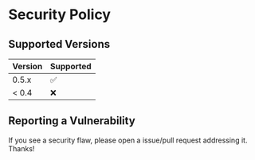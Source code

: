 # Security Policy

## Supported Versions

| Version | Supported          |
| ------- | ------------------ |
| 0.5.x   | :white_check_mark: |
| < 0.4   | :x:                |

## Reporting a Vulnerability

If you see a security flaw, please open a issue/pull request addressing it. Thanks!
